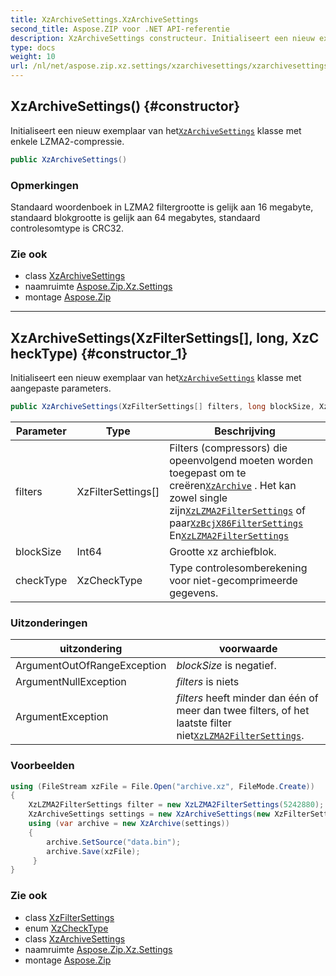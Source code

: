 ```yaml
---
title: XzArchiveSettings.XzArchiveSettings
second_title: Aspose.ZIP voor .NET API-referentie
description: XzArchiveSettings constructeur. Initialiseert een nieuw exemplaar van hetXzArchiveSettings klasse met enkele LZMA2compressie.
type: docs
weight: 10
url: /nl/net/aspose.zip.xz.settings/xzarchivesettings/xzarchivesettings/
---
```

## XzArchiveSettings() {#constructor}

Initialiseert een nieuw exemplaar van het[`XzArchiveSettings`](../) klasse met enkele LZMA2-compressie.

```csharp
public XzArchiveSettings()
```

### Opmerkingen

Standaard woordenboek in LZMA2 filtergrootte is gelijk aan 16 megabyte, standaard blokgrootte is gelijk aan 64 megabytes, standaard controlesomtype is CRC32.

### Zie ook

* class [XzArchiveSettings](../)
* naamruimte [Aspose.Zip.Xz.Settings](../../xzarchivesettings/)
* montage [Aspose.Zip](../../../)

---

## XzArchiveSettings(XzFilterSettings[], long, XzCheckType) {#constructor_1}

Initialiseert een nieuw exemplaar van het[`XzArchiveSettings`](../) klasse met aangepaste parameters.

```csharp
public XzArchiveSettings(XzFilterSettings[] filters, long blockSize, XzCheckType checkType)
```

| Parameter | Type | Beschrijving |
| --- | --- | --- |
| filters | XzFilterSettings[] | Filters (compressors) die opeenvolgend moeten worden toegepast om te creëren[`XzArchive`](../../../aspose.zip.xz/xzarchive/) . Het kan zowel single zijn[`XzLZMA2FilterSettings`](../../xzlzma2filtersettings/) of paar[`XzBcjX86FilterSettings`](../../xzbcjx86filtersettings/) En[`XzLZMA2FilterSettings`](../../xzlzma2filtersettings/) |
| blockSize | Int64 | Grootte xz archiefblok. |
| checkType | XzCheckType | Type controlesomberekening voor niet-gecomprimeerde gegevens. |

### Uitzonderingen

| uitzondering | voorwaarde |
| --- | --- |
| ArgumentOutOfRangeException | *blockSize* is negatief. |
| ArgumentNullException | *filters* is niets |
| ArgumentException | *filters* heeft minder dan één of meer dan twee filters, of het laatste filter niet[`XzLZMA2FilterSettings`](../../xzlzma2filtersettings/). |

### Voorbeelden

```csharp
using (FileStream xzFile = File.Open("archive.xz", FileMode.Create))
{
    XzLZMA2FilterSettings filter = new XzLZMA2FilterSettings(5242880);
    XzArchiveSettings settings = new XzArchiveSettings(new XzFilterSettings[] {filter}, 10485760, XzCheckType.Crc32);
    using (var archive = new XzArchive(settings))
    {
        archive.SetSource("data.bin");
        archive.Save(xzFile);
     }
}
```

### Zie ook

* class [XzFilterSettings](../../xzfiltersettings/)
* enum [XzCheckType](../../xzchecktype/)
* class [XzArchiveSettings](../)
* naamruimte [Aspose.Zip.Xz.Settings](../../xzarchivesettings/)
* montage [Aspose.Zip](../../../)


